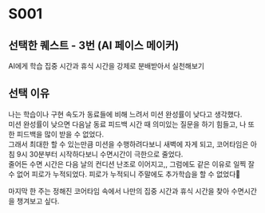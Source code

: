 # S001
## 선택한 퀘스트 - 3번 (AI 페이스 메이커)
AI에게 학습 집중 시간과 휴식 시간을 강제로 분배받아서 실천해보기

## 선택 이유
나는 학습이나 구현 속도가 동료들에 비해 느려서 미션 완성률이 낮다고 생각했다.  
미션 완성률이 낮으면 다음날 동료 피드백 시간 때 의미있는 질문을 하기 힘들고, 나 또한 피드백을 많이 받을 수 없었다.  
그래서 최대한 할 수 있는만큼 미션을 수행하려다보니 새벽에 자게 되고, 코어타임은 아침 9시 30분부터 시작하다보니 수면시간이 극한으로 줄었다.  
줄어든 수면 시간은 다음 날의 컨디션 난조로 이어지고,, 그럼에도 같은 이유로 일찍 잘 수 없어 피로가 누적되었다. 피로가 누적되니 주말에도 추가학습을 할 수 없었다🥲  

마지막 한 주는 정해진 코어타임 속에서 나만의 집중 시간과 휴식 시간을 찾아 수면시간을 챙겨보고 싶다.

